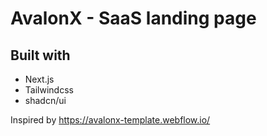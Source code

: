 # AvalonX - SaaS landing page

## Built with
- Next.js
- Tailwindcss
- shadcn/ui

Inspired by https://avalonx-template.webflow.io/